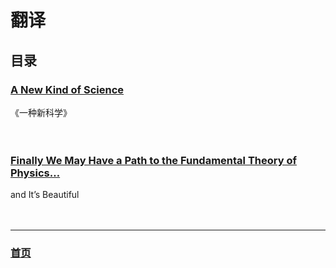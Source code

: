 # 翻译
## 目录

### [A New Kind of Science](./ANewKindOfScience/)
《一种新科学》
<br><br><br>  

### [Finally We May Have a Path to the Fundamental Theory of Physics…](./0000.md)
and It’s Beautiful
<br><br><br> 
<hr>

### [首页](../index.md)